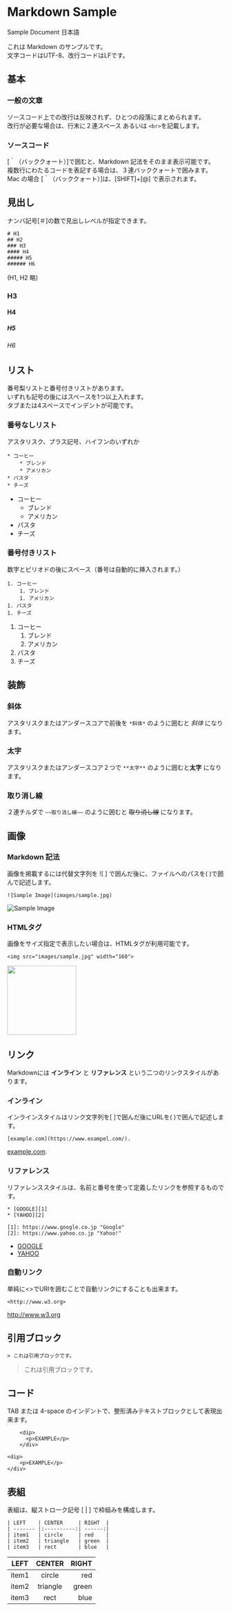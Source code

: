 # Markdown Sample
Sample Document 日本語

これは Markdown のサンプルです。  
文字コードはUTF-8、改行コードはLFです。  


## 基本
### 一般の文章
ソースコード上での改行は反映されず、ひとつの段落にまとめられます。  
改行が必要な場合は、行末に２連スペース あるいは `<br>`を記載します。

### ソースコード
[｀（バッククォート）]で囲むと、Markdown 記法をそのまま表示可能です。  
複数行にわたるコードを表記する場合は、３連バッククォートで囲みます。    
Mac の場合 [｀（バッククォート）]は、[SHIFT]+[@] で表示されます。


## 見出し
ナンバ記号[＃]の数で見出しレベルが指定できます。

```
# H1
## H2
### H3
#### H4
##### H5
###### H6
```
(H1, H2 略)
### H3
#### H4
##### H5
###### H6


## リスト
番号梨リストと番号付きリストがあります。  
いずれも記号の後にはスペースを1つ以上入れます。  
タブまたは4スペースでインデントが可能です。  

### 番号なしリスト
アスタリスク、プラス記号、ハイフンのいずれか

```
* コーヒー
    * ブレンド
    * アメリカン
* パスタ
* チーズ
```

* コーヒー
    * ブレンド
    * アメリカン
* パスタ
* チーズ

### 番号付きリスト
数字とピリオドの後にスペース（番号は自動的に挿入されます。）

```
1. コーヒー
    1. ブレンド
    1. アメリカン
1. パスタ
1. チーズ
```

1. コーヒー
    1. ブレンド
    1. アメリカン
1. パスタ
1. チーズ


## 装飾

### 斜体
アスタリスクまたはアンダースコアで前後を `*斜体*` のように囲むと *斜体* になります。

### 太字
アスタリスクまたはアンダースコア２つで `**太字**` のように囲むと**太字** になります。

### 取り消し線
２連チルダで `~~取り消し線~~` のように囲むと ~~取り消し線~~ になります。


## 画像

### Markdown 記法
画像を掲載するには代替文字列を ![ ] で囲んだ後に、ファイルへのパスを( )で囲んで記述します。

```
![Sample Image](images/sample.jpg)
```

![Sample Image](images/sample.jpg)


### HTMLタグ
画像をサイズ指定で表示したい場合は、HTMLタグが利用可能です。

```
<img src="images/sample.jpg" width="160">
```

<img src="images/sample.jpg" width="160">  


## リンク

Markdownには **インライン** と **リファレンス**  という二つのリンクスタイルがあります。

### インライン
インラインスタイルはリンク文字列を[ ]で囲んだ後にURLを( )で囲んで記述します。  

```
[example.com](https://www.exampel.com/).
```

[example.com](https://www.exampel.com/).


### リファレンス
リファレンススタイルは、名前と番号を使って定義したリンクを参照するものです。

```
* [GOOGLE][1]
* [YAHOO][2]

[1]: https://www.google.co.jp "Google"
[2]: https://www.yahoo.co.jp "Yahoo!"
```

* [GOOGLE][1]
* [YAHOO][2]

[1]: https://www.google.co.jp "Google"
[2]: https://www.yahoo.co.jp "Yahoo!"


### 自動リンク

単純に&lt;&gt;でURIを囲むことで自動リンクにすることも出来ます。

```
<http://www.w3.org>
```

<http://www.w3.org>


## 引用ブロック

```
> これは引用ブロックです。
```
> これは引用ブロックです。


## コード
TAB または 4-space のインデントで、整形済みテキストブロックとして表現出来ます。

```
    <dip>
      <p>EXAMPLE</p>
    </div>
```

    <dip>
        <p>EXAMPLE</p>
    </div>


## 表組
表組は、縦ストローク記号 [ | ] で枠組みを構成します。

```
| LEFT    | CENTER     | RIGHT  |
| ------- |:----------:| ------:|
| item1   | circle     | red    |
| item2   | triangle   | green  |
| item3   | rect       | blue   |
```

| LEFT    | CENTER     | RIGHT  |
| ------- |:----------:| ------:|
| item1   | circle     | red    |
| item2   | triangle   | green  |
| item3   | rect       | blue   |

